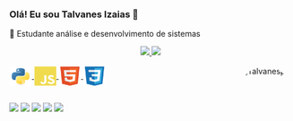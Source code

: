 ### Olá! Eu sou Talvanes Izaias 👋



🔭 Estudante análise e desenvolvimento de sistemas

<div align="center">
  <a href="http://github.com/TalvanesIzaias">
  <img height="180em" src="https://github-readme-stats.vercel.app/api?username=TalvanesIzaias&show_icons=true&theme=dark&include_all_commits=true&count_private=true"/>
  <img height="180em" src="https://github-readme-stats.vercel.app/api/top-langs/?username=TalvanesIzaias&layout=compact&langs_count=7&theme=dark"/>
</div>

<div style="display: inline_block"><br>
  <img align="center" alt="Talvanes-Python" height="35" width="40" src="https://raw.githubusercontent.com/devicons/devicon/master/icons/python/python-original.svg">
    <img align="center" alt="Talvanes-Js" height="35" width="40" src="https://raw.githubusercontent.com/devicons/devicon/master/icons/javascript/javascript-plain.svg">
   <img align="center" alt="Talvanes-HTML" height="35" width="40" src="https://raw.githubusercontent.com/devicons/devicon/master/icons/html5/html5-original.svg">
    <img align="center" alt="Talvanes-CSS" height="35" width="40" src="https://raw.githubusercontent.com/devicons/devicon/master/icons/css3/css3-original.svg">
     <img align="right" alt="Talvanespic" height="150" style="border-radius:50px;" src="https://picrew.me/shareImg/org/202208/338224_piG73prX.png"
</div>


##

<div>
   <a href="https://www.linkedin.com/in/talvanes-souza-62b303249" target="_blank"><img src="https://img.shields.io/badge/-LinkedIn-%230077B5?style=for-the-badge&logo=linkedin&logoColor=white" target="_blank"></a> 
  <a href="https://wa.me/5585981490613?text=Oi%2C+Tudo+bem%3F" target="_blank"><img src="https://img.shields.io/badge/WhatsApp-25D366?style=for-the-badge&logo=whatsapp&logoColor=white" target="_blank"></a> 
  <a href="https://instagram.com/talvanesdinizg" target="_blank"><img src="https://img.shields.io/badge/-Instagram-%23E4405F?style=for-the-badge&logo=instagram&logoColor=white" target="_blank"></a>
  <a href="https://discord.gg/" target="_blank"><img src="https://img.shields.io/badge/Discord-7289DA?style=for-the-badge&logo=discord&logoColor=white" target="_blank"></a> 
 <a href = "mailto:izaiastalvanes@gmail.com"><img src="https://img.shields.io/badge/-Gmail-%23333?style=for-the-badge&logo=gmail&logoColor=white" target="_blank"></a>
</div>



